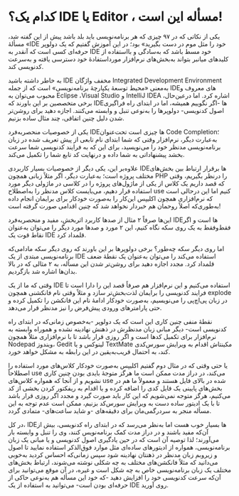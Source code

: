 # کدام یک؟ IDE یا Editor ، مسأله این است!

یکی از نکاتی که در ۹۷ چیزی که هر برنامه‌نویسی باید بلد باشد پیش از این گفته شد، مسألهٔ «IDE خود را مثل موم در دست بگیرید» بود؛ در این آموزش گفتیم که یک دولوپر حرفه‌ای کسی است که آنقدر به IDE خود مسط باشد که به‌سادگی و بااستفاده از کلیدهای میانبر بتواند به‌بخش‌های نرم‌افزار مورداستفادهٔ خود دسترسی یافته و به‌سرعت کدنویسی کند.

به خاطر داشته باشید IDE مخفف واژگان Integrated Development Environment به‌معنی «محیط توسعهٔ یکپارچهٔ برنامه‌نویسی» است که از جمله IDEهای معروف و محبوب می‌توان به Eclipse ،Visual Studio و IntelliJ IDEA اشاره کرد.
اما درعین‌حال، برخی متخصصین بر این باورند که IDEها -اگر نگوییم همیشه، اما در ابتدای راه فراگیری اصول کدنویسی- دولوپرها را به‌نوعی تنبل و وابسته می‌کنند. اجازه دهید برای روشن‌تر شدن دلیل چنین اتفاقی، چند مثال ساده بزنیم.

یکی از خصوصیات منحصربه‌فرد IDEها چیزی است تحت‌عنوان Code Completion؛ به‌عبارت دیگر، نرم‌افزار وقتی که شما ابتدای نام تابعی از پیش تعریف شده در زبان برنامه‌نویسی مدنظر خود را می‌نویسید، برای این که به فرایند کدنویسی شما سرعت بخشد پیشنهاداتی به شما داده و درنهایت کد تابع شما را تکمیل می‌کند.

علاوه‌بر این، یکی دیگر از خصوصیات بسیار کاربردی IDEها برقرار ارتباط بین بخش‌های مختلف پروژه است؛ به‌عبارت دیگر، اگر مثلاً زبانی همچون PHP را درنظر بگیریم، وقتی که قصد داریم یک کلاس از یکی از ماژول‌های پروژه را در کلاسی در ماژولی دیگر مورد استفاده قرار دهیم، می‌بایست کلاس مدنظر را به‌اصطلاح use کنیم اما این درحالی است که نرم‌افزاری همچون اکلیپس این‌کار را به‌صورت خودکار برای برایمان انجام داده به‌طوری‌که اصلاً روحمان هم خبردار نخواهد شد که چنین اقدامی صورت‌ گرفته است!

این‌ها صرفاً ۲ مثال از صدها کاربرد اثربخش، مفید و منحصر‌به‌فرد IDEها است و اگر فقط‌وفقط به یک روی سکه نگاه کنیم، این ۲ مورد و صدها مورد دیگر را می‌توان به‌عنوان نقاط قوت یک IDE قلمداد کرد.

اما روی دیگر سکه چه‌طور؟
برخی دولوپرها بر این باورند که روی دیگر سکه مادامی‌که برنامه‌نویسی مبتدی از یک IDE استفاده می‌کند را می‌توان به‌عنوان یک نقطهٔ ضعف قلمداد کرد. مجدد اجازه دهید برای روشن‌تر شدن این مسأله، به ۲ مثالی که در بالا بدان‌ها اشاره شد بازگردیم.

وقتی که ما از یک IDE استفاده می‌کنیم و این نرم‌افزار هم صرفاً قصد این را دارا است تا فرایند کدنویسی را برایمان لذت‌بخش‌تر سازد و مثلاً وقتی نام فانکشنی همچون explode در زبان پی‌اچ‌پی را می‌نویسیم، به‌صورت خودکار ادامهٔ نام این فانکشن را تکمیل کرده و حتی پارامترهای ورودی پیش‌فرض را نیز مدنظر قرار می‌دهد.

نقطهٔ منفی چنین کاری این است که یک دولوپر -به‌خصوص زمانی‌که در ابتدای راه کدنویسی است- دیگر مبانی زبان مدنظرش در ذهنش نهادینه نشده و هموراه وابسته به نرم‌افزار برای تکمیل کدها است و اگر روزی قرار باشد تا با نرم‌افزاری مثلاً همچون Nodepad ویندوز، Gedit لینوکس و یا TextMate مکینتاش اقدام به ویرایش سورس‌کدی کند، به احتمال قریب‌به‌یقین در این رابطه به مشکل خواهد خورد.

یا حتی وقتی که در مثال دوم گفتیم اکلیپس به‌صورت خودکار کلاس‌های مورد استفاده را اصطلاحاً use می‌کند، در دراز مدت ممکن است ما هرگز متوجهٔ بایدی بودن چنین کاری نشویم و از آنجا که همواره کلاس‌های use شده در بالای فایل هستند و معمولاً ما هم در بخش‌های پایینی یک فایل کدی را اضافه کرده و یا اقدام به ریفکتور کردن بخشی از کد می‌کنیم، هرگز متوجه نمی‌شویم که این کار باید صورت گیرد و مجدد اگر روزی قرار باشد تا با یک ادیتور ساده دست به ویرایش سورس‌کد بزنیم، ممکن است عدم توجه به این مسأله منجر به سردرگمی‌مان برای دقیقه‌های -و شاید ساعت‌های- متمادی گردد.

در کل، IDEها بسیار خوب هست اما به‌نظر می‌رسد که در ابتدای راه کدنویسی،‌ بیش از آن‌که مفید باشند و در دراز مدت کمک برنامه‌نویس کنند، وی را تنبل و وابسته بار می‌آورند؛ لذا توصیه آن است که در حین یادگیری اصول کدنویسی و یا مبانی یک زبان برنامه‌نویسی، همواره از ادیتورهای ساده‌ای مثل موارد فوق‌الذکر استفاده نمایید تا اصول و زیروبم زبان مدنظر در ذهنتان نهادینه شود سپس زمانی‌که احساس کردید به‌خوبی می‌دانید که مثلاً فانکشن‌های مختلف به‌ چه شکلی نوشته می‌شوند، ارتباط بخش‌های مختلف یک زبان‌ برنامه‌نویسی خاص به چه شکل است و غیره، در آن موقع می‌توانید برای آن‌که سرعت کدنویسی خود را افزایش دهید -که خود این مسأله هم به‌نوعی حاکی از حرفه‌ای بودن است- می‌توانید به استفاده از یک IDE روی آورید.
